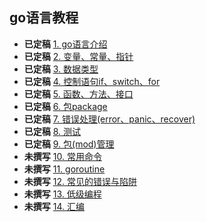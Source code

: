 ## go语言教程


* **已定稿** [1. go语言介绍](./1/README.md)
* **已定稿** [2. 变量、常量、指针](./2/README.md)
* **已定稿** [3. 数据类型](./3/README.md)
* **已定稿** [4. 控制语句if、switch、for](./4/README.md)
* **已定稿** [5. 函数、方法、接口](./5/README.md)
* **已定稿** [6. 包package](./6/README.md)
* **已定稿** [7. 错误处理(error、panic、recover)](./7/README.md)
* **已定稿** [8. 测试](./8/README.md)
* **已定稿** [9. 包(mod)管理](./9/README.md)
* **未撰写** [10. 常用命令]()
* **未撰写** [11. goroutine]()
* **未撰写** [12. 常见的错误与陷阱]()
* **未撰写** [13. 低级编程]()
* **未撰写** [14. 汇编]()
